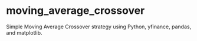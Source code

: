 # moving_average_crossover
Simple Moving Average Crossover strategy using Python, yfinance, pandas, and matplotlib.
